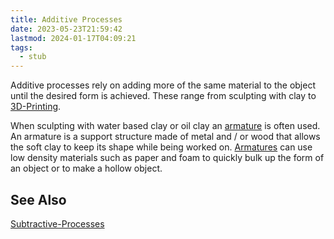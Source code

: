 ```yaml
---
title: Additive Processes
date: 2023-05-23T21:59:42
lastmod: 2024-01-17T04:09:21
tags:
  - stub
---
```


Additive processes rely on adding more of the same material to the object until the desired form is achieved. These range from sculpting with clay to [3D-Printing](../digital-fabrication/3d-printing/3d-printing.md).

When sculpting with water based clay or oil clay an [armature](armature.md) is often used. An armature is a support structure made of metal and / or wood that allows the soft clay to keep its shape while being worked on. [Armatures](armature.md) can use low density materials such as paper and foam to quickly bulk up the form of an object or to make a hollow object.

## See Also

[Subtractive-Processes](subtractive-processes.md)

